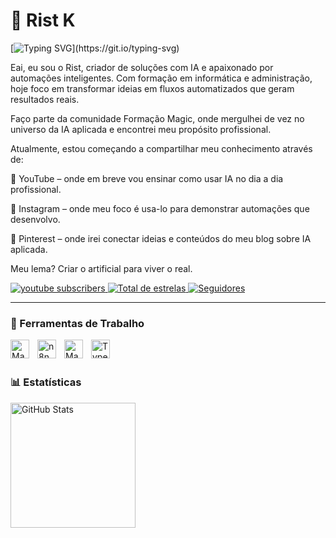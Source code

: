 # 🐺 Rist K

[![Typing SVG](https://readme-typing-svg.demolab.com/?lines=Automação+de+Atendimento+com+IA;)](https://git.io/typing-svg)

Eai, eu sou o Rist, criador de soluções com IA e apaixonado por automações inteligentes. Com formação em informática e administração, hoje foco em transformar ideias em fluxos automatizados que geram resultados reais.

Faço parte da comunidade Formação Magic, onde mergulhei de vez no universo da IA aplicada e encontrei meu propósito profissional.

Atualmente, estou começando a compartilhar meu conhecimento através de:

🎥 YouTube – onde em breve vou ensinar como usar IA no dia a dia profissional.

🤖 Instagram – onde meu foco é usa-lo para demonstrar automações que desenvolvo.

📌 Pinterest – onde irei conectar ideias e conteúdos do meu blog sobre IA aplicada.

Meu lema?
Criar o artificial para viver o real.

<p align="left">
    <a href="https://www.youtube.com/@ristk92?sub_confirmation=1">
        <img 
            alt="youtube subscribers" 
            title="Inscreva-se meu canal" 
            src="https://custom-icon-badges.demolab.com/youtube/channel/subscribers/UCi8ONq1uGnyu9ut2OWmWHYA?color=%23E05D44&label=Inscreva-se&logo=video&logoColor=white&style=for-the-badge&labelColor=CE4630"
        />
    </a> 
    <a href="https://github.com/Rist-K?tab=repositories&sort=stargazers">
        <img 
            alt="Total de estrelas" 
            title="Total de estrelas GitHub" 
            src="https://custom-icon-badges.demolab.com/github/stars/Rist-K?color=55960c&style=for-the-badge&labelColor=488207&logo=star&label=estrelas"
        />
    </a>
    <a href="https://github.com/Rist-K?tab=followers">
        <img 
            alt="Seguidores" 
            title="Me siga no GitHub" 
            src="https://custom-icon-badges.demolab.com/github/followers/Rist-K?color=236ad3&labelColor=1155ba&style=for-the-badge&logo=github&label=Seguidores&logoColor=white"
        />
    </a>
</p>

---

### 🤖 Ferramentas de Trabalho
<img 
    align="left" 
    alt="Manychat"
    title="Manychat" 
    width="30px" 
    style="padding-right: 10px;"
    src="https://cdn.brandfetch.io/idflA7u5VW/theme/dark/symbol.svg?c=1dxbfHSJFAPEGdCLU4o5B"
    />

<img 
    align="left" 
    alt="n8n" 
    title="n8n"
    width="30px" 
    style="padding-right: 10px;" 
    src="https://cdn.brandfetch.io/idO6_6uqJ9/theme/dark/symbol.svg?c=1dxbfHSJFAPEGdCLU4o5B" 
    />

<img 
    align="left" 
    alt="Make" 
    title="Make"
    width="30px" 
    style="padding-right: 10px;" 
    src="https://cdn.brandfetch.io/idVHU5hl7_/theme/dark/symbol.svg?c=1dxbfHSJFAPEGdCLU4o5B" 
/>

<img 
    align="left" 
    alt="TypeScript"
    title="TypeScript" 
    width="30px" 
    style="padding-right: 10px;" 
    src="https://cdn.brandfetch.io/id2UDPob7G/w/400/h/400/theme/dark/icon.png?c=1dxbfHSJFAPEGdCLU4o5B" 
/>

<!-- BEGIN YOUTUBE-CARDS -->
<!-- END YOUTUBE-CARDS -->

<br/>
<br/>

### 📊 Estatísticas

<p>
  <img 
    align="left" 
    alt="GitHub Stats" 
    height="200" 
    style="padding-right: 10px;" 
    src="https://github-readme-stats.vercel.app/api?username=rist-k&show_icons=true&theme=radical&include_all_commits=true&locale=pt-br" 
  />
</p>
